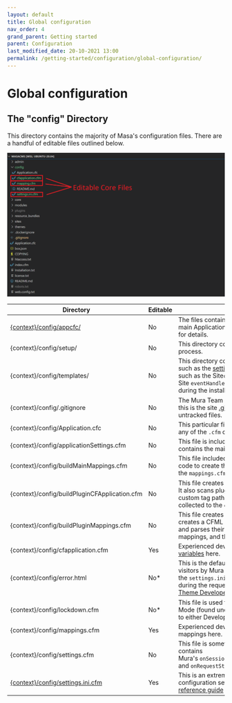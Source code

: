 ```yaml
---
layout: default
title: Global configuration
nav_order: 4
grand_parent: Getting started
parent: Configuration
last_modified_date: 20-10-2021 13:00
permalink: /getting-started/configuration/global-configuration/
---
```


# Global configuration

## The "config" Directory
This directory contains the majority of Masa's configuration files. There are a handful of editable files outlined below.

![](/assets/03_configuration/04_global-configuration/editable-core-files.png)



| Directory                                                                                                                                     | Editable | Description                                                                                                                                                                                                                                                                                                                                                                                                |
| --------------------------------------------------------------------------------------------------------------------------------------------- | -------- | ---------------------------------------------------------------------------------------------------------------------------------------------------------------------------------------------------------------------------------------------------------------------------------------------------------------------------------------------------------------------------------------------------------- |
| [{context}/config/appcfc/](https://docs.murasoftware.com/v7/mura-developers/mura-file-structure/core-files/config/appcfc/)                    | No       | The files contained in this directory are included in Mura's main Application.cfc file. See [The "appcfc" Directory](https://docs.murasoftware.com/v7/mura-developers/mura-file-structure/core-files/config/appcfc/) section for details.                                                                                                                                                                  |
| {context}/config/setup/                                                                                                                       | No       | This directory contains files required during the installation process.                                                                                                                                                                                                                                                                                                                                    |
| {context}/config/templates/                                                                                                                   | No       | This directory contains "templates" used to create core files such as the [settings.ini.cfm](https://docs.murasoftware.com/v7/mura-developers/mura-file-structure/core-files/config/settings-ini-cfm/), `robots.txt`, and some site files such as the Site`contentRenderer.cfc`, and Site `eventHandler.cfc`. These files are typically only used during the installation process.                         |
| {context}/config/.gitignore                                                                                                                   | No       | The Mura Team uses [Git](http://git-scm.com/) for distributed version control, and this is the site [.gitignore](https://git-scm.com/docs/gitignore) file used to specify intentionally untracked files.                                                                                                                                                                                                   |
| {context}/config/Application.cfc                                                                                                              | No       | This particular file merely prevents users from navigating to any of the `.cfm` or `.cfc` files directly via the browser.                                                                                                                                                                                                                                                                                  |
| {context}/config/applicationSettings.cfm                                                                                                      | No       | This file is included in the main [Application.cfc](https://helpx.adobe.com/coldfusion/cfml-reference/application-cfc-reference.html) file, and contains the main application settings and variables.                                                                                                                                                                                                      |
| {context}/config/buildMainMappings.cfm                                                                                                        | No       | This file included in the main [Application.cfc](https://helpx.adobe.com/coldfusion/cfml-reference/application-cfc-reference.html) file, and contains code to create the CFML mappings used by Mura in the `mappings.cfm` file.                                                                                                                                                                            |
| {context}/config/buildPluginCFApplication.cfm                                                                                                 | No       | This file creates the `{context}/plugins/cfapplication.cfm` file. It also scans plugins and parses their `config.xml.cfm` files for custom tag paths and ORM settings, then adds the information collected to the `cfapplication.cfm` file.                                                                                                                                                                |
| {context}/config/buildPluginMappings.cfm                                                                                                      | No       | This file creates the `{context}/plugins/mappings.cfm` file, and creates a CFML mapping for each plugin. It also scans plugins and parses their `config.xml.cfm` files for any defined mappings, and then adds them to the `mappings.cfm` file.                                                                                                                                                            |
| {context}/config/cfapplication.cfm                                                                                                            | Yes      | Experienced developers may add [custom Application.cfc variables](https://helpx.adobe.com/coldfusion/cfml-reference/application-cfc-reference/application-variables.html) here.                                                                                                                                                                                                                            |
| {context}/config/error.html                                                                                                                   | No\*     | This is the default file used to display an error message to site visitors by Mura when `debuggingenabled` is set to `false` in the `settings.ini.cfm` file and a server-side error occurs during the request. Visit the [Custom Error Page section of the Theme Developer's Guide](https://docs.murasoftware.com/v7/theme-developers/customizing-default-output/custom-error-page/) for more information. |
| {context}/config/lockdown.cfm                                                                                                                 | No\*     | This file is used to display a login screen when the Site Mode (found under Site Settings > Edit Site > Basic Tab) is set to either Development or Maintenance.                                                                                                                                                                                                                                            |
| {context}/config/mappings.cfm                                                                                                                 | Yes      | Experienced developers may add custom ColdFusion/CFML mappings here.                                                                                                                                                                                                                                                                                                                                       |
| {context}/config/settings.cfm                                                                                                                 | No       | This file is sometimes used as an "include" file for plugins. It contains Mura's `onSessionStart` variables, `onApplicationStart` variables, and `onRequestStart` variables.                                                                                                                                                                                                                               |
| [{context}/config/settings.ini.cfm](https://docs.murasoftware.com/v7/mura-developers/mura-file-structure/core-files/config/settings-ini-cfm/) | Yes      | This is an extremely important file, and contains many configuration settings for Mura. [View the settings.ini.cfm reference guide](https://docs.murasoftware.com/v7/mura-developers/mura-file-structure/core-files/the-config-directory/settings-ini-cfm/) for details.                                                                                                                                   |
